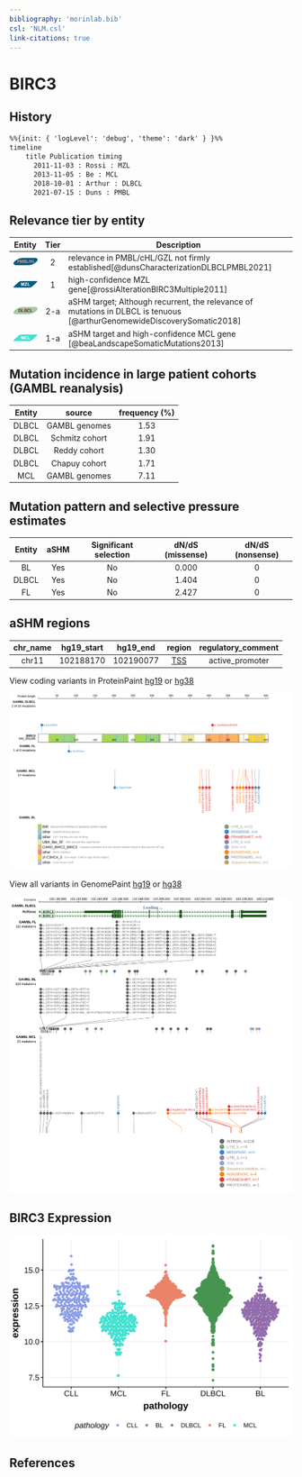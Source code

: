 ```yaml
---
bibliography: 'morinlab.bib'
csl: 'NLM.csl'
link-citations: true
---
```

# BIRC3

## History
```mermaid
%%{init: { 'logLevel': 'debug', 'theme': 'dark' } }%%
timeline
    title Publication timing
      2011-11-03 : Rossi : MZL
      2013-11-05 : Be : MCL
      2018-10-01 : Arthur : DLBCL
      2021-07-15 : Duns : PMBL
```

## Relevance tier by entity

|Entity|Tier|Description                              |
|:------:|:----:|-----------------------------------------|
|![PMBL](images/icons/PMBL_tier2.png)|2|relevance in PMBL/cHL/GZL not firmly established[@dunsCharacterizationDLBCLPMBL2021]|
|![MZL](images/icons/MZL_tier1.png)|1|high-confidence MZL gene[@rossiAlterationBIRC3Multiple2011]|
|![DLBCL](images/icons/DLBCL_tier2.png) |2-a | aSHM target; Although recurrent, the relevance of mutations in DLBCL is tenuous [@arthurGenomewideDiscoverySomatic2018]|
|![MCL](images/icons/MCL_tier1.png)   |1-a | aSHM target and high-confidence MCL gene                 [@beaLandscapeSomaticMutations2013]|

## Mutation incidence in large patient cohorts (GAMBL reanalysis)

|Entity|source        |frequency (%)|
|:------:|:--------------:|:-------------:|
|DLBCL |GAMBL genomes |1.53         |
|DLBCL |Schmitz cohort|1.91         |
|DLBCL |Reddy cohort  |1.30         |
|DLBCL |Chapuy cohort |1.71         |
|MCL   |GAMBL genomes |7.11         |

## Mutation pattern and selective pressure estimates

|Entity|aSHM|Significant selection|dN/dS (missense)|dN/dS (nonsense)|
|:------:|:----:|:---------------------:|:----------------:|:----------------:|
|BL    |Yes |No                   |0.000           |0               |
|DLBCL |Yes |No                   |1.404           |0               |
|FL    |Yes |No                   |2.427           |0               |

## aSHM regions

|chr_name|hg19_start|hg19_end |region                                                                                      |regulatory_comment|
|:--------:|:----------:|:---------:|:--------------------------------------------------------------------------------------------:|:------------------:|
|chr11   |102188170 |102190077|[TSS](https://genome.ucsc.edu/s/rdmorin/GAMBL%20hg19?position=chr11%3A102188170%2D102190077)|active_promoter   |



View coding variants in ProteinPaint [hg19](https://morinlab.github.io/LLMPP/GAMBL/BIRC3_protein.html)  or [hg38](https://morinlab.github.io/LLMPP/GAMBL/BIRC3_protein_hg38.html)

![](images/proteinpaint/BIRC3_NM_001165.svg)

View all variants in GenomePaint [hg19](https://morinlab.github.io/LLMPP/GAMBL/BIRC3.html)  or [hg38](https://morinlab.github.io/LLMPP/GAMBL/BIRC3_hg38.html)

![](images/proteinpaint/BIRC3.svg)

## BIRC3 Expression
![](images/gene_expression/BIRC3_by_pathology.svg)
<!-- ORIGIN: rossiAlterationBIRC3Multiple2011a -->
<!-- PMBL: dunsCharacterizationDLBCLPMBL2021b -->
<!-- MZL: rossiAlterationBIRC3Multiple2011a -->
<!-- MCL: beaLandscapeSomaticMutations2013 -->
<!-- DLBCL: arthurGenomewideDiscoverySomatic2018 -->

## References
